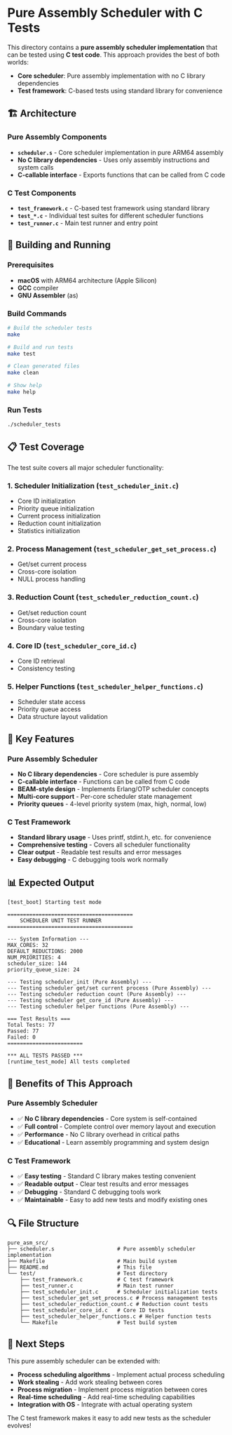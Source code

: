 # Pure Assembly Scheduler with C Tests

This directory contains a **pure assembly scheduler implementation** that can be tested using **C test code**. This approach provides the best of both worlds:

- **Core scheduler**: Pure assembly implementation with no C library dependencies
- **Test framework**: C-based tests using standard library for convenience

## 🏗️ Architecture

### Pure Assembly Components
- **`scheduler.s`** - Core scheduler implementation in pure ARM64 assembly
- **No C library dependencies** - Uses only assembly instructions and system calls
- **C-callable interface** - Exports functions that can be called from C code

### C Test Components
- **`test_framework.c`** - C-based test framework using standard library
- **`test_*.c`** - Individual test suites for different scheduler functions
- **`test_runner.c`** - Main test runner and entry point

## 🚀 Building and Running

### Prerequisites
- **macOS** with ARM64 architecture (Apple Silicon)
- **GCC** compiler
- **GNU Assembler** (as)

### Build Commands
```bash
# Build the scheduler tests
make

# Build and run tests
make test

# Clean generated files
make clean

# Show help
make help
```

### Run Tests
```bash
./scheduler_tests
```

## 📋 Test Coverage

The test suite covers all major scheduler functionality:

### 1. Scheduler Initialization (`test_scheduler_init.c`)
- Core ID initialization
- Priority queue initialization
- Current process initialization
- Reduction count initialization
- Statistics initialization

### 2. Process Management (`test_scheduler_get_set_process.c`)
- Get/set current process
- Cross-core isolation
- NULL process handling

### 3. Reduction Count (`test_scheduler_reduction_count.c`)
- Get/set reduction count
- Cross-core isolation
- Boundary value testing

### 4. Core ID (`test_scheduler_core_id.c`)
- Core ID retrieval
- Consistency testing

### 5. Helper Functions (`test_scheduler_helper_functions.c`)
- Scheduler state access
- Priority queue access
- Data structure layout validation

## 🔧 Key Features

### Pure Assembly Scheduler
- **No C library dependencies** - Core scheduler is pure assembly
- **C-callable interface** - Functions can be called from C code
- **BEAM-style design** - Implements Erlang/OTP scheduler concepts
- **Multi-core support** - Per-core scheduler state management
- **Priority queues** - 4-level priority system (max, high, normal, low)

### C Test Framework
- **Standard library usage** - Uses printf, stdint.h, etc. for convenience
- **Comprehensive testing** - Covers all scheduler functionality
- **Clear output** - Readable test results and error messages
- **Easy debugging** - C debugging tools work normally

## 📊 Expected Output

```
[test_boot] Starting test mode

========================================
    SCHEDULER UNIT TEST RUNNER
========================================

--- System Information ---
MAX_CORES: 32
DEFAULT_REDUCTIONS: 2000
NUM_PRIORITIES: 4
scheduler_size: 144
priority_queue_size: 24

--- Testing scheduler_init (Pure Assembly) ---
--- Testing scheduler get/set current process (Pure Assembly) ---
--- Testing scheduler reduction count (Pure Assembly) ---
--- Testing scheduler get_core_id (Pure Assembly) ---
--- Testing scheduler helper functions (Pure Assembly) ---

=== Test Results ===
Total Tests: 77
Passed: 77
Failed: 0
========================

*** ALL TESTS PASSED ***
[runtime_test_mode] All tests completed
```

## 🎯 Benefits of This Approach

### Pure Assembly Scheduler
- ✅ **No C library dependencies** - Core system is self-contained
- ✅ **Full control** - Complete control over memory layout and execution
- ✅ **Performance** - No C library overhead in critical paths
- ✅ **Educational** - Learn assembly programming and system design

### C Test Framework
- ✅ **Easy testing** - Standard C library makes testing convenient
- ✅ **Readable output** - Clear test results and error messages
- ✅ **Debugging** - Standard C debugging tools work
- ✅ **Maintainable** - Easy to add new tests and modify existing ones

## 🔍 File Structure

```
pure_asm_src/
├── scheduler.s                    # Pure assembly scheduler implementation
├── Makefile                       # Main build system
├── README.md                      # This file
└── test/                          # Test directory
    ├── test_framework.c           # C test framework
    ├── test_runner.c              # Main test runner
    ├── test_scheduler_init.c      # Scheduler initialization tests
    ├── test_scheduler_get_set_process.c # Process management tests
    ├── test_scheduler_reduction_count.c # Reduction count tests
    ├── test_scheduler_core_id.c   # Core ID tests
    ├── test_scheduler_helper_functions.c # Helper function tests
    └── Makefile                   # Test build system
```

## 🚀 Next Steps

This pure assembly scheduler can be extended with:
- **Process scheduling algorithms** - Implement actual process scheduling
- **Work stealing** - Add work stealing between cores
- **Process migration** - Implement process migration between cores
- **Real-time scheduling** - Add real-time scheduling capabilities
- **Integration with OS** - Integrate with actual operating system

The C test framework makes it easy to add new tests as the scheduler evolves!

